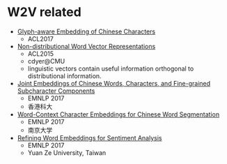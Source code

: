 # W2V related
* [Glyph-aware Embedding of Chinese Characters](http://aclweb.org/anthology/D17-1027)
  - ACL2017
* [Non-distributional Word Vector Representations](http://www.manaalfaruqui.com/papers/acl15-nondist.pdf)
  - ACL2015
  - cdyer@CMU
  - linguistic vectors contain useful information orthogonal to distributional information.
* [Joint Embeddings of Chinese Words, Characters, and Fine-grained Subcharacter Components](http://aclweb.org/anthology/D17-1027)
  - EMNLP 2017
  - 香港科大
* [Word-Context Character Embeddings for Chinese Word Segmentation](http://aclweb.org/anthology/D17-1080)
  - EMNLP 2017
  - 南京大学
* [Refining Word Embeddings for Sentiment Analysis](http://aclweb.org/anthology/D17-1057)
  - EMNLP 2017
  - Yuan Ze University, Taiwan
